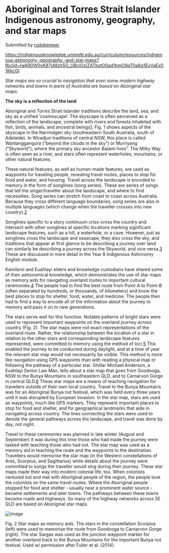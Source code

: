 # Aboriginal and Torres Strait Islander Indigenous astronomy, geography, and star maps

Submitted by [rudokemper](https://github.com/rudokemper)

https://indigenousknowledge.unimelb.edu.au/curriculum/resources/indigenous-astronomy,-geography,-and-star-maps?fbclid=IwAR0W0yK87j48zh5G_UBciOzjZATbstO0ad1hmO9qT0a6g1EvVaEx01KkcGI

_Star maps are so crucial to navigation that even some modern highway networks and towns in parts of Australia are based on Aboriginal star maps._

**The sky is a reflection of the land**

Aboriginal and Torres Strait Islander traditions describe the land, sea, and sky as a unified ‘cosmoscape’. The skyscape is often perceived as a reflection of the landscape, complete with rivers and forests inhabited with fish, birds, animals, and ancestral beings[1](https://indigenousknowledge.unimelb.edu.au/curriculum/resources/indigenous-astronomy,-geography,-and-star-maps?fbclid=IwAR0W0yK87j48zh5G_UBciOzjZATbstO0ad1hmO9qT0a6g1EvVaEx01KkcGI#endnotes). Fig. 1 shows aspects of the skyscape in the Narrindgeri sky (southeastern South Australia, south of Adelaide). In Wiradjuri traditions of central NSW, this place is called Wantanggangura (“beyond the clouds in the sky”) or Murriyang (“Skyworld”), where the primary sky ancestor Baiami lives”. The Milky Way is often seen as a river, and stars often represent waterholes, mountains, or other natural features.

These natural features, as well as human-made features, are used as waypoints for traveling people, revealing travel routes, places to stop for food and water, and housing. Travel across the landscape is encoded to memory in the form of songlines (song series). These are series of songs that tell the singer/traveller about the landscape, and where to find necessities. Song series can stretch from coast to coast across Australia. Because they cross different language boundaries, song series are also in multiple languages (which change when the traveller crosses into new country).[2](https://indigenousknowledge.unimelb.edu.au/curriculum/resources/indigenous-astronomy,-geography,-and-star-maps?fbclid=IwAR0W0yK87j48zh5G_UBciOzjZATbstO0ad1hmO9qT0a6g1EvVaEx01KkcGI#endnotes)

Songlines specific to a story continuum criss-cross the country and intersect with other songlines at specific locations marking significant landscape features, such as a hill, a waterhole, or a cave. However, just as songlines cross the landscape and seascape, they also cross the sky, and traditions that appear at first glance to be describing a journey over land can similarly be describing a journey across the Skyworld, and vice versa.[3](https://indigenousknowledge.unimelb.edu.au/curriculum/resources/indigenous-astronomy,-geography,-and-star-maps?fbclid=IwAR0W0yK87j48zh5G_UBciOzjZATbstO0ad1hmO9qT0a6g1EvVaEx01KkcGI#endnotes) These are discussed in more detail in the Year 8 Indigenous Astronomy English module.

Kamilaroi and Euahlayi elders and knowledge custodians have shared some of their astronomical knowledge, which demonstrates the use of star maps as memory aids for navigating overland routes to important cultural ceremonies.[4](https://indigenousknowledge.unimelb.edu.au/curriculum/resources/indigenous-astronomy,-geography,-and-star-maps?fbclid=IwAR0W0yK87j48zh5G_UBciOzjZATbstO0ad1hmO9qT0a6g1EvVaEx01KkcGI#endnotes) The people had to find the best route from Point-A to Point-B (often separated by hundreds, or thousands, of kilometers) and know the best places to stop for shelter, food, water, and medicine. The people then had to find a way to encode all of the information about the journey to memory and pass it on to new generations.

The stars serve well for this function. Notable patterns of bright stars were used to represent important waypoints on the overland journey across country (Fig. 2). The star maps were not exact representations of the overland route. Rather, the relationship between the location of a star in relation to the other stars and corresponding landscape features represented, were committed to memory using the method of loci.[5](https://indigenousknowledge.unimelb.edu.au/curriculum/resources/indigenous-astronomy,-geography,-and-star-maps?fbclid=IwAR0W0yK87j48zh5G_UBciOzjZATbstO0ad1hmO9qT0a6g1EvVaEx01KkcGI#endnotes) This enabled the journey to be conducted during daylight, and at a time of year the relevant star map would not necessarily be visible. This method is more like navigation using GPS waypoints than with reading a physical map or following the pathway of a particular star. Ghillar Michael Anderson, a Euahlayi Senior Law Man, tells about a star map that goes from Goodooga, NSW to the Bunya Mountains in southeastern QLD, and to Carnarvon Gorge in central QLD.[6](https://indigenousknowledge.unimelb.edu.au/curriculum/resources/indigenous-astronomy,-geography,-and-star-maps?fbclid=IwAR0W0yK87j48zh5G_UBciOzjZATbstO0ad1hmO9qT0a6g1EvVaEx01KkcGI#endnotes) These star maps are a means of teaching navigation for travellers outside of their own local country. Travel to the Bunya Mountains was for an Aboriginal Bunya nut festival, which was held every three years until it was disrupted by European invasion. In the star map, stars are used as waypoints, much like GPS markers. They represent important places to stop for food and shelter, and for geographical landmarks that aide in navigating across country. The lines connecting the stars were used to denote the general pathways across the landscape, and travel was done by day, not night.

Travel to these ceremonies was planned in late winter (August and September) it was during this time those who had made the journey were tasked with teaching those who had not. The star map was used as a memory aid in teaching the route and the waypoints to the destination. Travellers would memorise the star map (in the Western constellations of Ares, Scorpius, and Sagittarius) while details about the journey were committed to songs the traveller would sing during their journey. These star maps made their way into modern colonial life, too. When colonists ventured out and met with Aboriginal people of the region, the people took the colonists on the same travel routes. Where the Aboriginal people stopped for food and shelter - usually near a prominent water source - became settlements and later towns. The pathways between these towns became roads and highways. So many of the highway networks across SE QLD are based on Aboriginal star maps.

![image](https://user-images.githubusercontent.com/31662219/196738885-2e8fd951-d084-4118-92f1-02d7a6ce8af5.png)

Fig. 2 Star maps as memory aids. The stars in the constellation Scorpius (left) were used to memorise the route from Goodooga to Carnarvon Gorge (right). The star Sargas was used as the junction waypoint marker for another overland track to the Bunya Mountains for the important Bunya nut festival. Used w/ permission after Fuller et al. (2014).